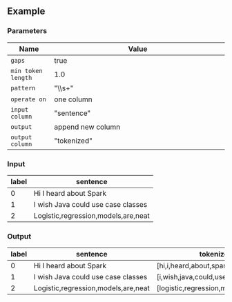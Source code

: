 ## Example

### Parameters

<table class="table">
  <thead>
    <tr>
      <th style="width:20%">Name</th>
      <th style="width:80%">Value</th>
    </tr>
  </thead>
  <tbody>
  <tr>
    <td><code>gaps</code></td>
    <td>true</td>
  </tr>
  <tr>
    <td><code>min token length</code></td>
    <td>1.0</td>
  </tr>
  <tr>
    <td><code>pattern</code></td>
    <td>"\\s+"</td>
  </tr>
  <tr>
    <td><code>operate on</code></td>
    <td>one column</td>
  </tr>
  <tr>
    <td><code>input column</code></td>
    <td>"sentence"</td>
  </tr>
  <tr>
    <td><code>output</code></td>
    <td>append new column</td>
  </tr>
  <tr>
    <td><code>output column</code></td>
    <td>"tokenized"</td>
  </tr>
  </tbody>
</table>

### Input

<table class="table">
  <thead>
    <tr>
      <th>label</th>
      <th>sentence</th>
    </tr>
  </thead>
  <tbody>
    <tr>
      <td>0</td>
      <td>Hi I heard about Spark</td>
    </tr>
    <tr>
      <td>1</td>
      <td>I wish Java could use case classes</td>
    </tr>
    <tr>
      <td>2</td>
      <td>Logistic,regression,models,are,neat</td>
    </tr>
  </tbody>
</table>

### Output

<table class="table">
  <thead>
    <tr>
      <th>label</th>
      <th>sentence</th>
      <th>tokenized</th>
    </tr>
  </thead>
  <tbody>
    <tr>
      <td>0</td>
      <td>Hi I heard about Spark</td>
      <td>[hi,i,heard,about,spark]</td>
    </tr>
    <tr>
      <td>1</td>
      <td>I wish Java could use case classes</td>
      <td>[i,wish,java,could,use,case,classes]</td>
    </tr>
    <tr>
      <td>2</td>
      <td>Logistic,regression,models,are,neat</td>
      <td>[logistic,regression,models,are,neat]</td>
    </tr>
  </tbody>
</table>
      
